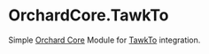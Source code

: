 # OrchardCore.TawkTo

Simple [Orchard Core](https://docs.orchardcore.net/en/latest/) Module for [TawkTo](https://www.tawk.to/) integration.
